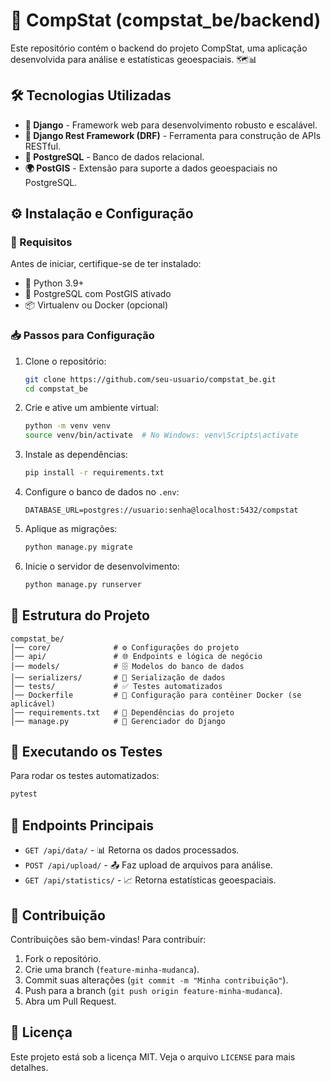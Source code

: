 # 🚀 CompStat (compstat_be/backend)

Este repositório contém o backend do projeto CompStat, uma aplicação desenvolvida para análise e estatísticas geoespaciais. 🗺️📊

## 🛠️ Tecnologias Utilizadas

- **🐍 Django** - Framework web para desenvolvimento robusto e escalável.
- **🔗 Django Rest Framework (DRF)** - Ferramenta para construção de APIs RESTful.
- **🐘 PostgreSQL** - Banco de dados relacional.
- **🌍 PostGIS** - Extensão para suporte a dados geoespaciais no PostgreSQL.

## ⚙️ Instalação e Configuração

### 📌 Requisitos
Antes de iniciar, certifique-se de ter instalado:
- 🐍 Python 3.9+
- 🐘 PostgreSQL com PostGIS ativado
- 📦 Virtualenv ou Docker (opcional)

### 📥 Passos para Configuração
1. Clone o repositório:
   ```sh
   git clone https://github.com/seu-usuario/compstat_be.git
   cd compstat_be
   ```

2. Crie e ative um ambiente virtual:
   ```sh
   python -m venv venv
   source venv/bin/activate  # No Windows: venv\Scripts\activate
   ```

3. Instale as dependências:
   ```sh
   pip install -r requirements.txt
   ```

4. Configure o banco de dados no `.env`:
   ```env
   DATABASE_URL=postgres://usuario:senha@localhost:5432/compstat
   ```

5. Aplique as migrações:
   ```sh
   python manage.py migrate
   ```

6. Inicie o servidor de desenvolvimento:
   ```sh
   python manage.py runserver
   ```

## 📂 Estrutura do Projeto
```
compstat_be/
│── core/              # ⚙️ Configurações do projeto
│── api/               # 🌐 Endpoints e lógica de negócio
│── models/            # 🗄️ Modelos do banco de dados
│── serializers/       # 🔄 Serialização de dados
│── tests/             # ✅ Testes automatizados
│── Dockerfile         # 🐳 Configuração para contêiner Docker (se aplicável)
│── requirements.txt   # 📜 Dependências do projeto
│── manage.py          # 🚀 Gerenciador do Django
```

## 🧪 Executando os Testes
Para rodar os testes automatizados:
```sh
pytest
```

## 🔗 Endpoints Principais
- `GET /api/data/` - 📊 Retorna os dados processados.
- `POST /api/upload/` - 📤 Faz upload de arquivos para análise.
- `GET /api/statistics/` - 📈 Retorna estatísticas geoespaciais.

## 🤝 Contribuição
Contribuições são bem-vindas! Para contribuir:
1. Fork o repositório.
2. Crie uma branch (`feature-minha-mudanca`).
3. Commit suas alterações (`git commit -m "Minha contribuição"`).
4. Push para a branch (`git push origin feature-minha-mudanca`).
5. Abra um Pull Request.

## 📜 Licença
Este projeto está sob a licença MIT. Veja o arquivo `LICENSE` para mais detalhes.
